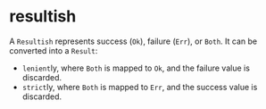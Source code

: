 # resultish

A `Resultish` represents success (`Ok`), failure (`Err`), or `Both`.
It can be converted into a `Result`:
- `lenient`ly, where `Both` is mapped to `Ok`, and the
  failure value is discarded.
- `strict`ly, where `Both` is mapped to `Err`, and the
  success value is discarded.
